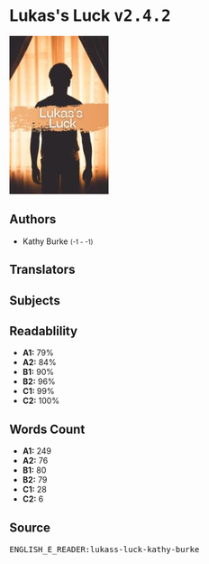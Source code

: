 # Lukas's Luck <kbd>v2.4.2</kbd>

![](./cover.medium.jpg "")

## Authors


 - Kathy Burke <small>(-1 - -1)</small>

## Translators



## Subjects



## Readablility


 - **A1:** 79%
 - **A2:** 84%
 - **B1:** 90%
 - **B2:** 96%
 - **C1:** 99%
 - **C2:** 100%

## Words Count


 - **A1:** 249
 - **A2:** 76
 - **B1:** 80
 - **B2:** 79
 - **C1:** 28
 - **C2:** 6

## Source


<kbd>ENGLISH_E_READER:lukass-luck-kathy-burke</kbd>
